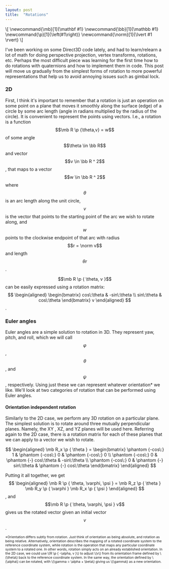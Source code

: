 ```yaml
---
layout: post
title:  "Rotations"
---
```


\\[
    \newcommand{\mb}[1]{\mathbf #1}
    \newcommand{\bb}[1]{\mathbb #1}
    \newcommand{\p}[1]{\left(#1\right)}
    \newcommand{\norm}[1]{\lvert #1 \rvert}
\\]

I've been working on some Direct3D code lately, and had to learn/relearn a lot of math for doing perspective projection, vertex transforms, rotations, etc. Perhaps the most difficult piece was learning for the first time how to do rotations with quaternions and how to implement them in code. This post will move us gradually from the simplest forms of rotation to more powerful representations that help us to avoid annoying issues such as gimbal lock.

### 2D
First, I think it's important to remember that a rotation is just an operation on some point on a plane that moves it smoothly along the surface (edge) of a circle by some arc length (angle in radians multiplied by the radius of the circle). It is convenient to represent the points using vectors. I.e., a rotation is a function $$\mb R \p {\theta,v} = w$$ of some angle $$\theta \in \bb R$$ and vector $$v \in \bb R ^ 2$$, that maps to a vector $$w \in \bb R ^ 2$$ where $$\theta$$ is an arc length along the unit circle, $$v$$ is the vector that points to the starting point of the arc we wish to rotate along, and $$w$$ points to the clockwise endpoint of that arc with radius $$r = \norm v$$ and length $$\theta r$$.

<div align="center">
    <script type="text/tikz">
        \begin{tikzpicture}
            \draw[step=3, gray, very thin] (-5, -5) grid (5, 5);
            \draw[thick,<->] (-5, 0) -- (5, 0);
            \draw[thick,<->] (0, -5) -- (0, 5);
            \draw (0, 0) circle (3);
            \draw[fill=black] (0, 0) circle (0.1);
            \draw[thick, ->] (0, 0) -- (30:3) node[pos = 0.5, above] { $v$ };
            \draw[thick, ->] (0, 0) -- (130:3) node[pos = 0.5, above] { $w$ };
            \draw (30:0.5) arc (30:130:0.5) node[pos = 0.5, above right] { $\theta$ };
        \end{tikzpicture}
    </script>
</div>

$$\mb R \p { \theta, v }$$ can be easily expressed using a rotation matrix:
$$
    \begin{aligned}
        \begin{bmatrix}
            cos\:\theta & -sin\:\theta \\ sin\:\theta & cos\:\theta
        \end{bmatrix} v
    \end{aligned}
$$.

### Euler angles
Euler angles are a simple solution to rotation in 3D. They represent yaw, pitch, and roll, which we will call $$\varphi$$, $$\theta$$, and $$\psi$$, respectively. Using just these we can represent whatever orientation* we like. We'll look at two categories of rotation that can be performed using Euler angles.

#### Orientation independent rotation
Similarly to the 2D case, we perform any 3D rotation on a particular plane. The simplest solution is to rotate around three mutually perpendicular planes. Namely, the XY , XZ, and YZ planes will be used here. Referring again to the 2D case, there is a rotation matrix for each of these planes that we can apply to a vector we wish to rotate.

$$
    \begin{aligned}
        \mb R_x \p { \theta } =
        \begin{bmatrix}
            \phantom {-cos\:} 1 & \phantom {-cos\:} 0 & \phantom {-cos\:} 0 \\
            \phantom {-cos\:} 0 & \phantom {-} cos\:\theta & -sin\:\theta \\
            \phantom {-cos\:} 0 & \phantom {-} sin\:\theta & \phantom {-} cos\:\theta
        \end{bmatrix}
    \end{aligned}
$$

Putting it all together, we get
$$
    \begin{aligned}
        \mb R \p { \theta, \varphi, \psi }
        = \mb R_z \p { \theta } \mb R_y \p { \varphi } \mb R_x \p { \psi }
    \end{aligned}
$$, 
and $$\mb R \p { \theta, \varphi, \psi } v$$ gives us the rotated vector given an initial vector $$v$$.

<style>
    .smallmath {
        font-size: 75%;
    }
</style>
<div class="smallmath">
    *Orientation differs subtly from rotation. Just think of orientation as being absolute, and rotation as being relative. Alternatively, orientation describes the mapping of a rotated coordinate system to the reference coordinate system, while rotation is the operation that maps any particular coordinate system to a rotated one. In other words, rotation simply acts on an already established orientation. In the 2D case, we could use \(R \p { -\alpha, v }\) to adjust \(v\) from its orientation frame defined by \(\theta\) back to the reference coordinate system. In the same way, the orientation defined by \(\alpha\) can be rotated, with \(\gamma = \alpha + \beta\) giving us \(\gamma\) as a new orientation.
</div>

<div align="center">
    <canvas id="euler" width="640" height="640">
</div>

<script type="module" src="/assets/js/euler.js"></script>